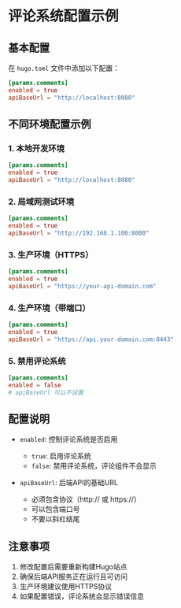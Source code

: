 # 评论系统配置示例

## 基本配置

在 `hugo.toml` 文件中添加以下配置：

```toml
[params.comments]
enabled = true
apiBaseUrl = "http://localhost:8080"
```

## 不同环境配置示例

### 1. 本地开发环境
```toml
[params.comments]
enabled = true
apiBaseUrl = "http://localhost:8080"
```

### 2. 局域网测试环境
```toml
[params.comments]
enabled = true
apiBaseUrl = "http://192.168.1.100:8080"
```

### 3. 生产环境（HTTPS）
```toml
[params.comments]
enabled = true
apiBaseUrl = "https://your-api-domain.com"
```

### 4. 生产环境（带端口）
```toml
[params.comments]
enabled = true
apiBaseUrl = "https://api.your-domain.com:8443"
```

### 5. 禁用评论系统
```toml
[params.comments]
enabled = false
# apiBaseUrl 可以不设置
```

## 配置说明

- `enabled`: 控制评论系统是否启用
  - `true`: 启用评论系统
  - `false`: 禁用评论系统，评论组件不会显示

- `apiBaseUrl`: 后端API的基础URL
  - 必须包含协议（http:// 或 https://）
  - 可以包含端口号
  - 不要以斜杠结尾

## 注意事项

1. 修改配置后需要重新构建Hugo站点
2. 确保后端API服务正在运行且可访问
3. 生产环境建议使用HTTPS协议
4. 如果配置错误，评论系统会显示错误信息
